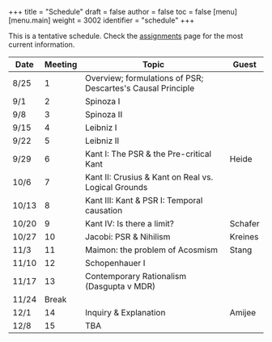 +++
title = "Schedule"
draft = false
author = false
toc = false
[menu]
  [menu.main]
    weight = 3002
    identifier = "schedule"
+++

This is a tentative schedule. Check the [assignments](https://phil971.colinmclear.net/assignments) page for the most current
information.

| **Date** | **Meeting** | **Topic**                                                   | **Guest** |
|----------|-------------|-------------------------------------------------------------|-----------|
| 8/25     | 1           | Overview; formulations of PSR; Descartes's Causal Principle |           |
| 9/1      | 2           | Spinoza I                                                   |           |
| 9/8      | 3           | Spinoza II                                                  |           |
| 9/15     | 4           | Leibniz I                                                   |           |
| 9/22     | 5           | Leibniz II                                                  |           |
| 9/29     | 6           | Kant I: The PSR &amp; the Pre-critical Kant                 | Heide     |
| 10/6     | 7           | Kant II: Crusius &amp; Kant on Real vs. Logical Grounds     |           |
| 10/13    | 8           | Kant III: Kant &amp; PSR I: Temporal causation              |           |
| 10/20    | 9           | Kant IV: Is there a limit?                                  | Schafer   |
| 10/27    | 10          | Jacobi: PSR &amp; Nihilism                                  | Kreines   |
| 11/3     | 11          | Maimon: the problem of Acosmism                             | Stang     |
| 11/10    | 12          | Schopenhauer I                                              |           |
| 11/17    | 13          | Contemporary Rationalism (Dasgupta v MDR)                   |           |
| 11/24    | Break       |                                                             |           |
| 12/1     | 14          | Inquiry &amp; Explanation                                   | Amijee    |
| 12/8     | 15          | TBA                                                         |           |
